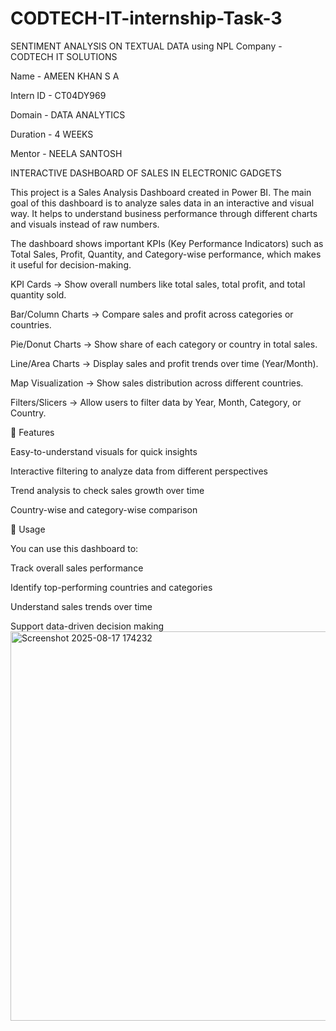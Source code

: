 # CODTECH-IT-internship-Task-3

SENTIMENT ANALYSIS ON TEXTUAL DATA using NPL Company - CODTECH IT SOLUTIONS

Name - AMEEN KHAN S A

Intern ID - CT04DY969

Domain - DATA ANALYTICS

Duration - 4 WEEKS

Mentor - NEELA SANTOSH 

INTERACTIVE DASHBOARD OF SALES IN ELECTRONIC GADGETS 

This project is a Sales Analysis Dashboard created in Power BI. The main goal of this dashboard is to analyze sales data in an interactive and visual way. It helps to understand business performance through different charts and visuals instead of raw numbers.

The dashboard shows important KPIs (Key Performance Indicators) such as Total Sales, Profit, Quantity, and Category-wise performance, which makes it useful for decision-making.

KPI Cards → Show overall numbers like total sales, total profit, and total quantity sold.

Bar/Column Charts → Compare sales and profit across categories or countries.

Pie/Donut Charts → Show share of each category or country in total sales.

Line/Area Charts → Display sales and profit trends over time (Year/Month).

Map Visualization → Show sales distribution across different countries.

Filters/Slicers → Allow users to filter data by Year, Month, Category, or Country.

🔹 Features

Easy-to-understand visuals for quick insights

Interactive filtering to analyze data from different perspectives

Trend analysis to check sales growth over time

Country-wise and category-wise comparison

🔹 Usage

You can use this dashboard to:

Track overall sales performance

Identify top-performing countries and categories

Understand sales trends over time

Support data-driven decision making
<img width="1287" height="623" alt="Screenshot 2025-08-17 174232" src="https://github.com/user-attachments/assets/ddaaea46-8da6-4635-96d4-699db7c3c00e" />

